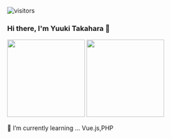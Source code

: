 ![visitors](https://visitor-badge.glitch.me/badge?page_id=Takaharayuuki.visitor-badge)
### Hi there, I'm Yuuki Takahara 👋

<p>
  <img height="180em" src="https://github-readme-stats.vercel.app/api?username=Takaharayuuki&show_icons=true&hide_border=true&&count_private=true&include_all_commits=true" />
  <img height="180em" src="https://github-readme-stats.vercel.app/api/top-langs/?username=Takaharayuuki&exclude_repo=KNN-Image-Classification&show_icons=true&hide_border=true&layout=compact&langs_count=8"/>
</p>

🌱 I’m currently learning ... Vue.js,PHP
